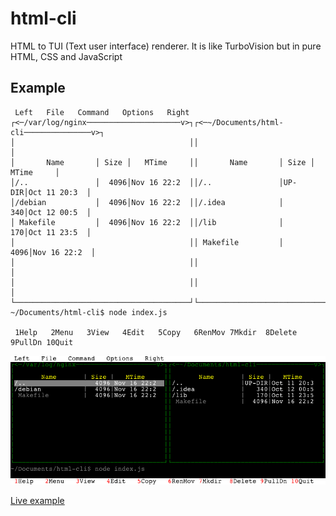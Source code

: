 # html-cli

HTML to TUI (Text user interface) renderer. It is like TurboVision but in pure HTML, CSS and JavaScript

## Example

```
 Left   File   Command   Options   Right
┌<─/var/log/nginx─────────────────────v>┐┌<─~/Documents/html-cli───────────────v>┐
│                                       ││                                       │
│       Name       │ Size │   MTime     ││       Name       │ Size │   MTime     │
│/..               │  4096│Nov 16 22:2  ││/..               │UP-DIR│Oct 11 20:3  │
│/debian           │  4096│Nov 16 22:2  ││/.idea            │   340│Oct 12 00:5  │
│ Makefile         │  4096│Nov 16 22:2  ││/lib              │   170│Oct 11 23:5  │
│                                       ││ Makefile         │  4096│Nov 16 22:2  │
│                                       ││                                       │
│                                       ││                                       │
└───────────────────────────────────────┘└───────────────────────────────────────┘
~/Documents/html-cli$ node index.js

 1Help   2Menu   3View   4Edit   5Copy   6RenMov 7Mkdir  8Delete 9PullDn 10Quit   
```

![](index.png)

[Live example](http://azproduction.ru/html-tui/)
